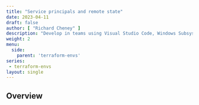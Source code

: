 ```yaml
---
title: "Service principals and remote state"
date: 2023-04-11
draft: false
author: [ "Richard Cheney" ]
description: "Develop in teams using Visual Studio Code, Windows Subsystem for Linux, service principals and remote state."
weight: 2
menu:
  side:
    parent: 'terraform-envs'
series:
 - terraform-envs
layout: single
---
```


## Overview